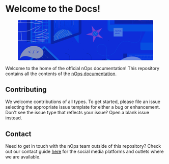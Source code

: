 # Welcome to the Docs!

<figure><img src=".gitbook/assets/Background.png" alt=""><figcaption></figcaption></figure>

Welcome to the home of the official nOps documentation! This repository contains all the contents of the [nOps documentation](https://docs.nops.com).

## Contributing

We welcome contributions of all types. To get started, please file an issue selecting the appropriate issue template for either a bug or enhancement. Don't see the issue type that reflects your issue? Open a blank issue instead.

## Contact

Need to get in touch with the nOps team outside of this repository? Check out our contact guide [here](CONTACT.md) for the social media platforms and outlets where we are available.
